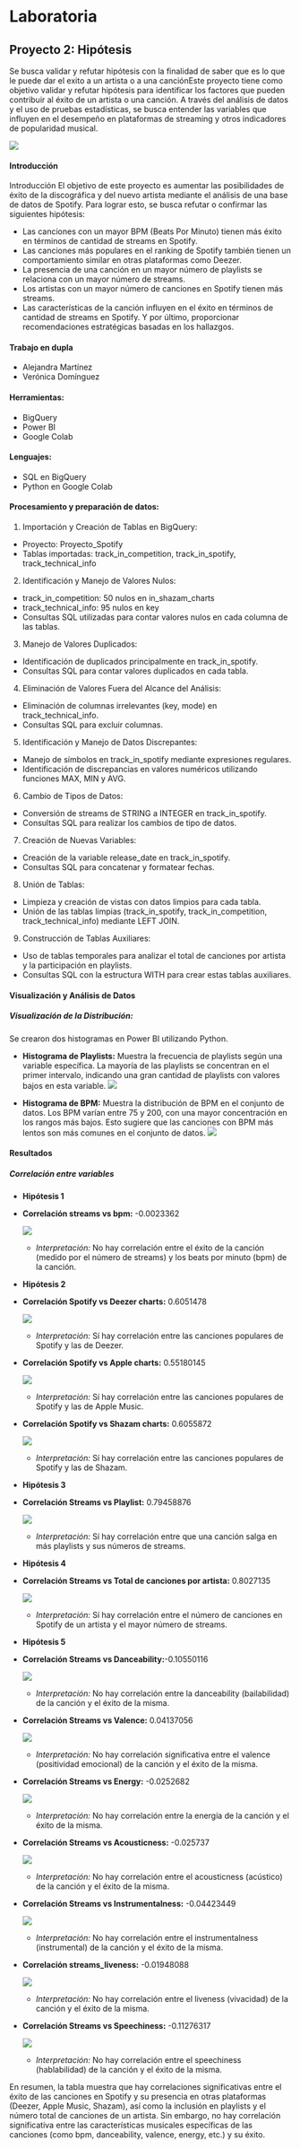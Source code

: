 # Laboratoria
## Proyecto 2: Hipótesis
Se busca validar y refutar hipótesis con la finalidad de saber que es lo que le puede dar el exito a un artista o a una canciónEste proyecto tiene como objetivo validar y refutar hipótesis para identificar los factores que pueden contribuir al éxito de un artista o una canción. A través del análisis de datos y el uso de pruebas estadísticas, se busca entender las variables que influyen en el desempeño en plataformas de streaming y otros indicadores de popularidad musical.

![](imagenes/streaming_musica.jpeg)

#### Introducción
Introducción
El objetivo de este proyecto es aumentar las posibilidades de éxito de la discográfica y del nuevo artista mediante el análisis de una base de datos de Spotify. Para lograr esto, se busca refutar o confirmar las siguientes hipótesis:
- Las canciones con un mayor BPM (Beats Por Minuto) tienen más éxito en términos de cantidad de streams en Spotify.
- Las canciones más populares en el ranking de Spotify también tienen un comportamiento similar en otras plataformas como Deezer.
- La presencia de una canción en un mayor número de playlists se relaciona con un mayor número de streams.
- Los artistas con un mayor número de canciones en Spotify tienen más streams.
- Las características de la canción influyen en el éxito en términos de cantidad de streams en Spotify.
Y por último, proporcionar recomendaciones estratégicas basadas en los hallazgos.
#### Trabajo en dupla
- Alejandra Martínez 
- Verónica Domínguez
#### Herramientas:
- BigQuery
- Power BI
- Google Colab

#### Lenguajes:
- SQL en BigQuery 
- Python en Google Colab
#### Procesamiento y preparación de datos:
1. Importación y Creación de Tablas en BigQuery:
- Proyecto: Proyecto_Spotify
- Tablas importadas: track_in_competition, track_in_spotify, track_technical_info
2. Identificación y Manejo de Valores Nulos:
- track_in_competition: 50 nulos en in_shazam_charts
- track_technical_info: 95 nulos en key
- Consultas SQL utilizadas para contar valores nulos en cada columna de las tablas.
3.  Manejo de Valores Duplicados:
- Identificación de duplicados principalmente en track_in_spotify.
- Consultas SQL para contar valores duplicados en cada tabla.
4.  Eliminación de Valores Fuera del Alcance del Análisis:
- Eliminación de columnas irrelevantes (key, mode) en track_technical_info.
- Consultas SQL para excluir columnas.
5. Identificación y Manejo de Datos Discrepantes:
- Manejo de símbolos en track_in_spotify mediante expresiones regulares.
- Identificación de discrepancias en valores numéricos utilizando funciones MAX, MIN y AVG.
6. Cambio de Tipos de Datos:
- Conversión de streams de STRING a INTEGER en track_in_spotify.
- Consultas SQL para realizar los cambios de tipo de datos.
7. Creación de Nuevas Variables:
- Creación de la variable release_date en track_in_spotify.
- Consultas SQL para concatenar y formatear fechas.
8. Unión de Tablas:
- Limpieza y creación de vistas con datos limpios para cada tabla.
- Unión de las tablas limpias (track_in_spotify, track_in_competition, track_technical_info) mediante LEFT JOIN.
9. Construcción de Tablas Auxiliares:
- Uso de tablas temporales para analizar el total de canciones por artista y la participación en playlists.
- Consultas SQL con la estructura WITH para crear estas tablas auxiliares.
  
#### Visualización y Análisis de Datos
##### Visualización de la Distribución:
Se crearon dos histogramas en Power BI utilizando Python.
- **Histograma de Playlists:** Muestra la frecuencia de playlists según una variable específica. La mayoría de las playlists se concentran en el primer intervalo, indicando una gran cantidad de playlists con valores bajos en esta variable.
![](imagenes/histograma.jpg)

- **Histograma de BPM:** Muestra la distribución de BPM en el conjunto de datos. Los BPM varían entre 75 y 200, con una mayor concentración en los rangos más bajos. Esto sugiere que las canciones con BPM más lentos son más comunes en el conjunto de datos.
![](imagenes/histograma2.jpg)

#### Resultados
##### Correlación entre variables
- **Hipótesis 1**
- **Correlación streams vs bpm:** -0.0023362

   ![](imagenes/bpmsvsstreams.png)
  - *Interpretación:* No hay correlación entre el éxito de la canción (medido por el número de streams) y los beats por minuto (bpm) de la canción.
- **Hipótesis 2**
- **Correlación Spotify vs Deezer charts:** 0.6051478
  
   ![](imagenes/spotifyvsdeezercharts.png)
  - *Interpretación:* Sí hay correlación entre las canciones populares de Spotify y las de Deezer.
- **Correlación Spotify vs Apple charts:** 0.55180145

   ![](imagenes/spotifyvsapplecharts.png)
  - *Interpretación:* Sí hay correlación entre las canciones populares de Spotify y las de Apple Music.
- **Correlación Spotify vs Shazam charts:** 0.6055872
 
   ![](imagenes/spotifyvsshazamcharts.png)
   - *Interpretación:* Sí hay correlación entre las canciones populares de Spotify y las de Shazam.
- **Hipótesis 3**
- **Correlación Streams vs Playlist:** 0.79458876

   ![](imagenes/playlistvsstreams.png)
    - *Interpretación:* Sí hay correlación entre que una canción salga en más playlists y sus números de streams.
- **Hipótesis 4**
- **Correlación Streams vs Total de canciones por artista:** 0.8027135
  
   ![](imagenes/streamstotalcanciones.png)
    - *Interpretación:* Sí hay correlación entre el número de canciones en Spotify de un artista y el mayor número de streams.
- **Hipótesis 5**
- **Correlación Streams vs Danceability:**-0.10550116
  
   ![](imagenes/dancestreams.png)
    - *Interpretación:* No hay correlación entre la danceability (bailabilidad) de la canción y el éxito de la misma.
- **Correlación Streams vs Valence:** 0.04137056

   ![](imagenes/valencestreams.png)
     - *Interpretación:* No hay correlación significativa entre el valence (positividad emocional) de la canción y el éxito de la misma.
- **Correlación Streams vs Energy:** -0.0252682
  
    ![](imagenes/energiastreams.png)
    - *Interpretación:* No hay correlación entre la energía de la canción y el éxito de la misma.
- **Correlación Streams vs Acousticness:** -0.025737
  
   ![](imagenes/acusticavsstreams.png)
    - *Interpretación:* No hay correlación entre el acousticness (acústico) de la canción y el éxito de la misma.
- **Correlación Streams vs Instrumentalness:** -0.04423449
  
   ![](imagenes/instrumentalidadstreams.png)
    - *Interpretación:* No hay correlación entre el instrumentalness (instrumental) de la canción y el éxito de la misma.
- **Correlación streams_liveness:** -0.01948088
  
   ![](imagenes/livenessstreams.png)
    - *Interpretación:* No hay correlación entre el liveness (vivacidad) de la canción y el éxito de la misma.
- **Correlación Streams vs Speechiness:** -0.11276317
  
   ![](imagenes/speechstreams.png)
    - *Interpretación:* No hay correlación entre el speechiness (hablabilidad) de la canción y el éxito de la misma.

En resumen, la tabla muestra que hay correlaciones significativas entre el éxito de las canciones en Spotify y su presencia en otras plataformas (Deezer, Apple Music, Shazam), así como la inclusión en playlists y el número total de canciones de un artista. Sin embargo, no hay correlación significativa entre las características musicales específicas de las canciones (como bpm, danceability, valence, energy, etc.) y su éxito.







